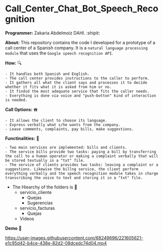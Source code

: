 # Call_Center_Chat_Bot_Speech_Recognition

**Programmer:** Zakaria Abdelmoiz DAHI. :shipit:

**About:** This repository contains the code I developed for a prototype of a call center of a Spanish company. It is a ``natural language processing module`` that uses the ``Google speech recognition API``.

**How:** :mag:

    - It handles both Spanish and English.
    - The call center provides instructions to the caller to perform. 
    - It gathers all what the client says and processes it to decide whether it fits what it is asked from him or no.
    - It findsd the most adequate service that fits the caller needs.
    - Everything is done via voice and "push-botton" kind of interaction is needed.

**Call Options:** :phone:

    - It allows the client to choose its language.
    - Express verbally what s/he wants from the company.
    - Leave comments, complaints, pay bills, make suggestions.

**Functinalities:** :round_pushpin:	

    - Two main services are implemented: bills and clients.
    - The service bills provide two tasks: paying a bill by transferring the call to a human operator or making a complaint verbally that will be stored textually in a "txt" file.
    - The service of clients provides two tasks: leaving a complaint or a suggestions. Likewise the billng service, the client perform everything verbally and the speech recognition module takes in charge transcribing the voice to text and storing it in a "txt" file.

- The Hiearchy of the folders is :open_file_folder:
    - servicio_cliente
        - Quejas
        - Sugerencias
    - servicio_facturas
        - Quejas
    - Videos    

**Demo** :movie_camera:

https://user-images.githubusercontent.com/68249696/221605621-e1c95d42-b4ce-438e-82d2-08dcedc74d04.mp4


    

